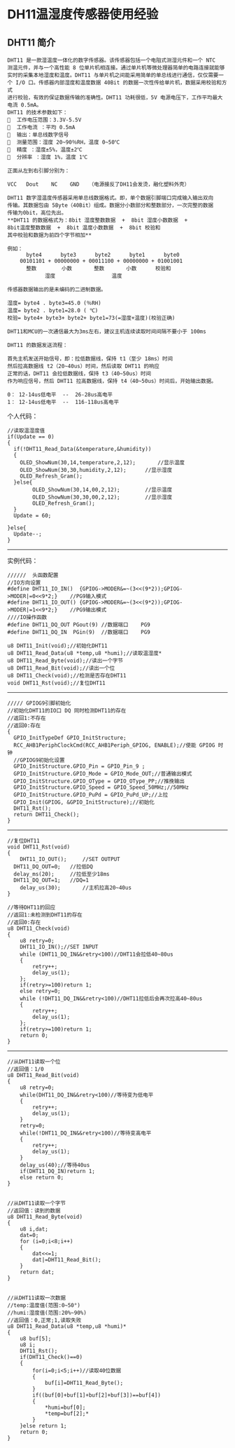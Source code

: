 # DH11温湿度传感器使用经验

##  DHT11  简介

    DHT11 是一款湿温度一体化的数字传感器。该传感器包括一个电阻式测湿元件和一个 NTC
    测温元件，并与一个高性能 8 位单片机相连接。通过单片机等微处理器简单的电路连接就能够
    实时的采集本地湿度和温度。DHT11 与单片机之间能采用简单的单总线进行通信，仅仅需要一
    个 I/O 口。传感器内部湿度和温度数据 40Bit 的数据一次性传给单片机，数据采用校验和方式
    进行校验，有效的保证数据传输的准确性。DHT11 功耗很低，5V 电源电压下，工作平均最大
    电流 0.5mA。
    DHT11 的技术参数如下：
      工作电压范围：3.3V-5.5V
      工作电流 ：平均 0.5mA
      输出：单总线数字信号
      测量范围：湿度 20~90％RH，温度 0~50℃
      精度 ：湿度±5%，温度±2℃
      分辨率 ：湿度 1%，温度 1℃

    正面从左到右引脚分别为：

    VCC   Dout    NC    GND   （电源接反了DH11会发烫，融化塑料外壳）

    DHT11 数字湿温度传感器采用单总线数据格式。即，单个数据引脚端口完成输入输出双向
    传输。其数据包由 5Byte（40Bit）组成。数据分小数部分和整数部分，一次完整的数据
    传输为0bit，高位先出。
    **DHT11 的数据格式为：8bit 湿度整数数据  +  8bit 湿度小数数据  +
    8bit温度整数数据  +  8bit 温度小数数据  +  8bit 校验和
    其中校验和数据为前四个字节相加**

    例如：
          byte4      byte3      byte2      byte1      byte0
        00101101 + 00000000 + 00011100 + 00000000 + 01001001
          整数        小数       整数       小数      校验和
                湿度                  温度

    传感器数据输出的是未编码的二进制数据。

    湿度= byte4 . byte3=45.0 (％RH)
    温度= byte2 . byte1=28.0 ( ℃)
    校验= byte4+ byte3+ byte2+ byte1=73(=湿度+温度)(校验正确)

    DHT11和MCU的一次通信最大为3ms左右，建议主机连续读取时间间隔不要小于 100ms

    DHT11 的数据发送流程：

    首先主机发送开始信号，即：拉低数据线，保持 t1（至少 18ms）时间
    然后拉高数据线 t2（20~40us）时间，然后读取 DHT11 的响应
    正常的话，DHT11 会拉低数据线，保持 t3（40~50us）时间
    作为响应信号，然后 DHT11 拉高数据线，保持 t4（40~50us）时间后，开始输出数据。

    0： 12-14us低电平  --  26-28us高电平
    1： 12-14us低电平  --  116-118us高电平


个人代码：

    //读取温湿度值		
    if(Update == 0)
    {
      if(!DHT11_Read_Data(&temperature,&humidity))
      {
        OLED_ShowNum(30,14,temperature,2,12);		//显示温度	 	
        OLED_ShowNum(30,30,humidity,2,12);		//显示湿度
        OLED_Refresh_Gram();		
      }else{
            OLED_ShowNum(30,14,00,2,12);		//显示温度	 	
            OLED_ShowNum(30,30,00,2,12);		//显示湿度
            OLED_Refresh_Gram();		
      }
      Update = 60;

    }else{
      Update--;
    }

-----    
实例代码：

    //////  头函数配置
    //IO方向设置
    #define DHT11_IO_IN()  {GPIOG->MODER&=~(3<<(9*2));GPIOG->MODER|=0<<9*2;}	//PG9输入模式
    #define DHT11_IO_OUT() {GPIOG->MODER&=~(3<<(9*2));GPIOG->MODER|=1<<9*2;} 	//PG9输出模式
    ////IO操作函数											   
    #define	DHT11_DQ_OUT PGout(9) //数据端口	PG9
    #define	DHT11_DQ_IN  PGin(9)  //数据端口	PG9

    u8 DHT11_Init(void);//初始化DHT11
    u8 DHT11_Read_Data(u8 *temp,u8 *humi);//读取温湿度*
    u8 DHT11_Read_Byte(void);//读出一个字节
    u8 DHT11_Read_Bit(void);//读出一个位
    u8 DHT11_Check(void);//检测是否存在DHT11
    void DHT11_Rst(void);//复位DHT11    
---
    ///// GPIOG9引脚初始化
    //初始化DHT11的IO口 DQ 同时检测DHT11的存在
    //返回1:不存在
    //返回0:存在  
    {
      GPIO_InitTypeDef GPIO_InitStructure;
      RCC_AHB1PeriphClockCmd(RCC_AHB1Periph_GPIOG, ENABLE);//使能 GPIOG 时钟
      //GPIOG9初始化设置
      GPIO_InitStructure.GPIO_Pin = GPIO_Pin_9 ;
      GPIO_InitStructure.GPIO_Mode = GPIO_Mode_OUT;//普通输出模式
      GPIO_InitStructure.GPIO_OType = GPIO_OType_PP;//推挽输出
      GPIO_InitStructure.GPIO_Speed = GPIO_Speed_50MHz;//50MHz
      GPIO_InitStructure.GPIO_PuPd = GPIO_PuPd_UP;//上拉
      GPIO_Init(GPIOG, &GPIO_InitStructure);//初始化
      DHT11_Rst();
      return DHT11_Check();
    }
---
    //复位DHT11
    void DHT11_Rst(void)	   
    {                 
    	DHT11_IO_OUT(); 	//SET OUTPUT
      DHT11_DQ_OUT=0; 	//拉低DQ
      delay_ms(20);    	//拉低至少18ms
      DHT11_DQ_OUT=1; 	//DQ=1
    	delay_us(30);     	//主机拉高20~40us
    }

    //等待DHT11的回应
    //返回1:未检测到DHT11的存在
    //返回0:存在
    u8 DHT11_Check(void) 	   
    {   
    	u8 retry=0;
    	DHT11_IO_IN();//SET INPUT	 
        while (DHT11_DQ_IN&&retry<100)//DHT11会拉低40~80us
    	{
    		retry++;
    		delay_us(1);
    	};	 
    	if(retry>=100)return 1;
    	else retry=0;
        while (!DHT11_DQ_IN&&retry<100)//DHT11拉低后会再次拉高40~80us
    	{
    		retry++;
    		delay_us(1);
    	};
    	if(retry>=100)return 1;	    
    	return 0;
    }

---
    //从DHT11读取一个位
    //返回值：1/0
    u8 DHT11_Read_Bit(void) 			 
    {
     	u8 retry=0;
    	while(DHT11_DQ_IN&&retry<100)//等待变为低电平
    	{
    		retry++;
    		delay_us(1);
    	}
    	retry=0;
    	while(!DHT11_DQ_IN&&retry<100)//等待变高电平
    	{
    		retry++;
    		delay_us(1);
    	}
    	delay_us(40);//等待40us
    	if(DHT11_DQ_IN)return 1;
    	else return 0;		   
    }


    //从DHT11读取一个字节
    //返回值：读到的数据
    u8 DHT11_Read_Byte(void)    
    {        
        u8 i,dat;
        dat=0;
    	for (i=0;i<8;i++)
    	{
       		dat<<=1;
    	    dat|=DHT11_Read_Bit();
        }						    
        return dat;
    }


    //从DHT11读取一次数据
    //temp:温度值(范围:0~50°)
    //humi:湿度值(范围:20%~90%)
    //返回值：0,正常;1,读取失败
    u8 DHT11_Read_Data(u8 *temp,u8 *humi)*    
    {        
     	u8 buf[5];
    	u8 i;
    	DHT11_Rst();
    	if(DHT11_Check()==0)
    	{
    		for(i=0;i<5;i++)//读取40位数据
    		{
    			buf[i]=DHT11_Read_Byte();
    		}
    		if((buf[0]+buf[1]+buf[2]+buf[3])==buf[4])
    		{
    			*humi=buf[0];
    			*temp=buf[2];*
    		}
    	}else return 1;
    	return 0;	    
    }
